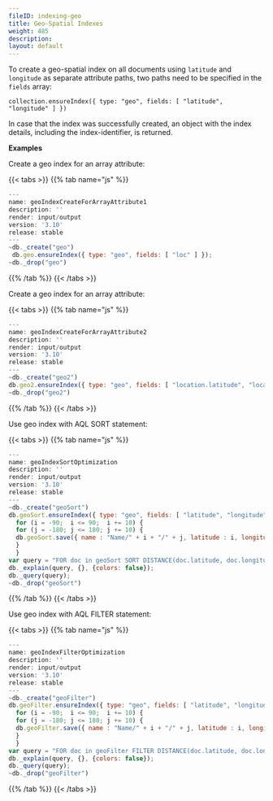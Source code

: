 ```yaml
---
fileID: indexing-geo
title: Geo-Spatial Indexes
weight: 485
description: 
layout: default
---
```

To create a geo-spatial index on all documents using `latitude` and `longitude`
as separate attribute paths, two paths need to be specified in the `fields`
array:

`collection.ensureIndex({ type: "geo", fields: [ "latitude", "longitude" ] })`

In case that the index was successfully created, an object with the index
details, including the index-identifier, is returned.

**Examples**

Create a geo index for an array attribute:


 {{< tabs >}}
{{% tab name="js" %}}
```js
---
name: geoIndexCreateForArrayAttribute1
description: ''
render: input/output
version: '3.10'
release: stable
---
~db._create("geo")
 db.geo.ensureIndex({ type: "geo", fields: [ "loc" ] });
~db._drop("geo")
```
{{% /tab %}}
{{< /tabs >}}
 



Create a geo index for an array attribute:


 {{< tabs >}}
{{% tab name="js" %}}
```js
---
name: geoIndexCreateForArrayAttribute2
description: ''
render: input/output
version: '3.10'
release: stable
---
~db._create("geo2")
db.geo2.ensureIndex({ type: "geo", fields: [ "location.latitude", "location.longitude" ] });
~db._drop("geo2")
```
{{% /tab %}}
{{< /tabs >}}
 



Use geo index with AQL SORT statement:


 {{< tabs >}}
{{% tab name="js" %}}
```js
---
name: geoIndexSortOptimization
description: ''
render: input/output
version: '3.10'
release: stable
---
~db._create("geoSort")
db.geoSort.ensureIndex({ type: "geo", fields: [ "latitude", "longitude" ] });
  for (i = -90;  i <= 90;  i += 10) {
  for (j = -180; j <= 180; j += 10) {
  db.geoSort.save({ name : "Name/" + i + "/" + j, latitude : i, longitude : j });
  }
  }
var query = "FOR doc in geoSort SORT DISTANCE(doc.latitude, doc.longitude, 0, 0) LIMIT 5 RETURN doc"
db._explain(query, {}, {colors: false});
db._query(query);
~db._drop("geoSort")
```
{{% /tab %}}
{{< /tabs >}}
 



Use geo index with AQL FILTER statement:


 {{< tabs >}}
{{% tab name="js" %}}
```js
---
name: geoIndexFilterOptimization
description: ''
render: input/output
version: '3.10'
release: stable
---
~db._create("geoFilter")
db.geoFilter.ensureIndex({ type: "geo", fields: [ "latitude", "longitude" ] });
  for (i = -90;  i <= 90;  i += 10) {
  for (j = -180; j <= 180; j += 10) {
  db.geoFilter.save({ name : "Name/" + i + "/" + j, latitude : i, longitude : j });
  }
  }
var query = "FOR doc in geoFilter FILTER DISTANCE(doc.latitude, doc.longitude, 0, 0) < 2000 RETURN doc"
db._explain(query, {}, {colors: false});
db._query(query);
~db._drop("geoFilter")
```
{{% /tab %}}
{{< /tabs >}}
 


